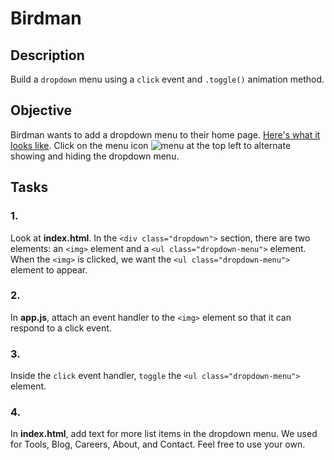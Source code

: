 # Birdman
## Description
Build a `dropdown` menu using a `click` event and `.toggle()` animation method.

## Objective
Birdman wants to add a dropdown menu to their home page. [Here's what it looks like]("https://s3.amazonaws.com/codecademy-content/projects/2/birdman/index.html"). Click on the menu icon ![menu](https://s3.amazonaws.com/codecademy-content/projects/2/birdman/menu.svg) at the top left to alternate showing and hiding the dropdown menu.

## Tasks
### 1.
Look at __index.html__. In the `<div class="dropdown">` section, there are two elements: an `<img>` element and a `<ul class="dropdown-menu">` element. When the `<img>` is clicked, we want the `<ul class="dropdown-menu">` element to appear.

### 2.
In __app.js__, attach an event handler to the `<img>` element so that it can respond to a click event.

### 3.
Inside the `click` event handler, `toggle` the `<ul class="dropdown-menu">` element.

### 4.
In __index.html__, add text for more list items in the dropdown menu. We used for Tools, Blog, Careers, About, and Contact. Feel free to use your own.
